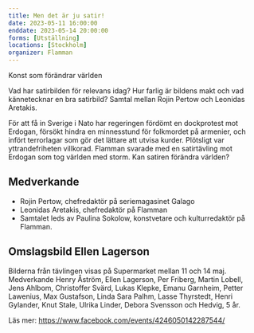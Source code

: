 ```yaml
---
title: Men det är ju satir!
date: 2023-05-11 16:00:00
enddate: 2023-05-14 20:00:00
forms: [Utställning]
locations: [Stockholm]
organizer: Flamman
---
```

Konst som förändrar världen

Vad har satirbilden för relevans idag? Hur farlig är bildens makt och vad kännetecknar en bra satirbild? Samtal mellan Rojin Pertow och Leonidas Aretakis. 

För att få in Sverige i Nato har regeringen fördömt en dockprotest mot Erdogan, försökt hindra en minnesstund för folkmordet på armenier, och infört terrorlagar som gör det lättare att utvisa kurder. Plötsligt var yttrandefriheten villkorad. Flamman svarade med en satirtävling mot Erdogan som tog världen med storm. Kan satiren förändra världen?

## Medverkande
* Rojin Pertow, chefredaktör på seriemagasinet Galago
* Leonidas Aretakis, chefredaktör på Flamman
* Samtalet leds av Paulina Sokolow, konstvetare och kulturredaktör på Flamman.

## Omslagsbild Ellen Lagerson

Bilderna från tävlingen visas på Supermarket mellan 11 och 14 maj. Medverkande Henry Åström, Ellen Lagerson, Per Friberg, Martin Lobell, Jens Ahlbom, Christoffer Svärd, Lukas Klepke, Emanu Garnheim, Petter Lawenius, Max Gustafson, Linda Sara Palhm, Lasse Thyrstedt, Henri Gylander, Knut Stale, Ulrika Linder, Debora Svensson och Hedvig, 5 år.

Läs mer: https://www.facebook.com/events/4246050142287544/
